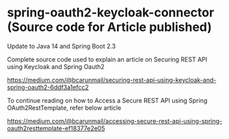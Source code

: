 # spring-oauth2-keycloak-connector (Source code for Article published)

Update to Java 14 and Spring Boot 2.3


Complete source code used to explain an article on Securing REST API using Keycloak and Spring Oauth2   

https://medium.com/@bcarunmail/securing-rest-api-using-keycloak-and-spring-oauth2-6ddf3a1efcc2

 
To continue reading on how to Access a Secure REST API using Spring OAuth2RestTemplate, refer below article

https://medium.com/@bcarunmail/accessing-secure-rest-api-using-spring-oauth2resttemplate-ef18377e2e05